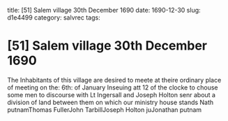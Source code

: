 title: [51] Salem village 30th December 1690
date: 1690-12-30
slug: d1e4499
category: salvrec
tags: 


<div markdown class="doc" id="d1e4499">


# [51] Salem village 30th December 1690

The Inhabitants of this village are desired to meete at theire ordinary place of meeting on the: 6th: of January Inseuing att 12 of the clocke to chouse some men to discourse with Lt Ingersall and Joseph Holton senr about a division of land between them on which our ministry house stands Nath putnamThomas FullerJohn TarbillJoseph Holton juJonathan putnam
</div>